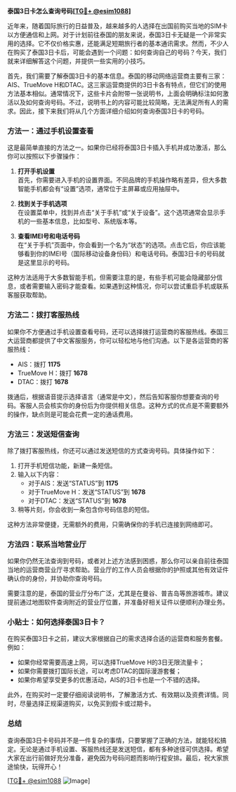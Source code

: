 **泰国3日卡怎么查询号码[[TG💪+ @esim1088](https://t.me/s/esim1088)]**

近年来，随着国际旅行的日益普及，越来越多的人选择在出国前购买当地的SIM卡以方便通信和上网。对于计划前往泰国的朋友来说，泰国3日卡无疑是一个非常实用的选择。它不仅价格实惠，还能满足短期旅行者的基本通讯需求。然而，不少人在购买了泰国3日卡后，可能会遇到一个问题：如何查询自己的号码？今天，我们就来详细解答这个问题，并提供一些实用的小技巧。

首先，我们需要了解泰国3日卡的基本信息。泰国的移动网络运营商主要有三家：AIS、TrueMove H和DTAC。这三家运营商提供的3日卡各有特点，但它们的使用方法基本相似。通常情况下，这些卡片会附带一张说明书，上面会明确标注如何激活以及如何查询号码。不过，说明书上的内容可能比较简略，无法满足所有人的需求。因此，接下来我们将从几个方面详细介绍如何查询泰国3日卡的号码。

### 方法一：通过手机设置查看

这是最简单直接的方法之一。如果你已经将泰国3日卡插入手机并成功激活，那么你可以按照以下步骤操作：

1. **打开手机设置**  
   首先，你需要进入手机的设置界面。不同品牌的手机操作略有差异，但大多数智能手机都会有“设置”选项，通常位于主屏幕或应用抽屉中。

2. **找到关于手机选项**  
   在设置菜单中，找到并点击“关于手机”或“关于设备”。这个选项通常会显示手机的一些基本信息，比如型号、系统版本等。

3. **查看IMEI号和电话号码**  
   在“关于手机”页面中，你会看到一个名为“状态”的选项。点击它后，你应该能够看到你的IMEI号（国际移动设备身份码）和电话号码。泰国3日卡的号码就是这里显示的号码。

这种方法适用于大多数智能手机，但需要注意的是，有些手机可能会隐藏部分信息，或者需要输入密码才能查看。如果遇到这种情况，你可以尝试重启手机或联系客服获取帮助。

### 方法二：拨打客服热线

如果你不方便通过手机设置查看号码，还可以选择拨打运营商的客服热线。泰国三大运营商都提供了中文客服服务，你可以轻松地与他们沟通。以下是各运营商的客服热线：

- AIS：拨打 **1175**
- TrueMove H：拨打 **1678**
- DTAC：拨打 **1678**

拨通后，根据语音提示选择语言（通常是中文），然后告知客服你想要查询的号码。客服人员会核实你的身份后为你提供相关信息。这种方式的优点是不需要额外的操作，缺点则是可能会花费一定的通话费用。

### 方法三：发送短信查询

除了拨打客服热线，你还可以通过发送短信的方式查询号码。具体操作如下：

1. 打开手机短信功能，新建一条短信。
2. 输入以下内容：
   - 对于AIS：发送“STATUS”到 **1175**
   - 对于TrueMove H：发送“STATUS”到 **1678**
   - 对于DTAC：发送“STATUS”到 **1678**
3. 稍等片刻，你会收到一条包含你号码信息的短信。

这种方法非常便捷，无需额外的费用，只需确保你的手机已连接到网络即可。

### 方法四：联系当地营业厅

如果你仍然无法查询到号码，或者对上述方法感到困惑，那么你可以亲自前往泰国当地的运营商营业厅寻求帮助。营业厅的工作人员会根据你的护照或其他有效证件确认你的身份，并协助你查询号码。

需要注意的是，泰国的营业厅分布广泛，尤其是在曼谷、普吉岛等旅游城市。建议提前通过地图软件查询附近的营业厅位置，并准备好相关证件以便顺利办理业务。

### 小贴士：如何选择泰国3日卡？

在购买泰国3日卡之前，建议大家根据自己的需求选择合适的运营商和服务套餐。例如：

- 如果你经常需要高速上网，可以选择TrueMove H的3日无限流量卡；
- 如果你需要拨打国际长途，可以考虑DTAC的国际漫游套餐；
- 如果你希望享受更多的优惠活动，AIS的3日卡也是一个不错的选择。

此外，在购买时一定要仔细阅读说明书，了解激活方式、有效期以及资费详情。同时，尽量选择正规渠道购买，以免买到假卡或过期卡。

### 总结

查询泰国3日卡号码并不是一件复杂的事情，只要掌握了正确的方法，就能轻松搞定。无论是通过手机设置、客服热线还是发送短信，都有多种途径可供选择。希望大家在出行前做好充分准备，避免因为号码问题而影响行程安排。最后，祝大家旅途愉快，玩得开心！

[[TG💪+ @esim1088](https://t.me/s/esim1088) ![Image](https://i.postimg.cc/4NQfJmqS/Snipaste-2025-05-13-00-14-12.png)]